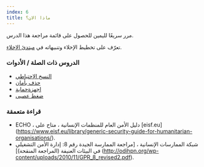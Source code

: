 ```yaml
---
index: 6
title: ماذا الان؟
---
```

مرر سريعًا لليمين للحصول على قائمة مراجعة هذا الدرس.

تعرّف على تخطيط الإخلاء وتنبيهاته في [مبتدئ الإخلاء](umbrella://incident-response/evacuation/beginner). 

### الدروس ذات الصلة / الأدوات

*   [النسخ الإحتياطي](umbrella://information/backing-up)
*   [حذف بأمان](umbrella://information/safely-deleting)
*   [اجهزةحماية](umbrella://travel/protective-equipment)
*   [ضغط عصبى](umbrella://stress/stress)

### قراءة متعمقة

*   ECHO ، دليل الأمن العام للمنظمات الإنسانية ، متاح على [eisf.eu] (https://www.eisf.eu/library/generic-security-guide-for-humanitarian-organisations/).
*   شبكة الممارسات الإنسانية ، [مراجعة الممارسة الجيدة رقم 8: إدارة الأمن التشغيلي في البيئات العنيفة (المراجعة المنقحة)] (http://odihpn.org/wp-content/uploads/2010/11/GPR_8_revised2.pdf).